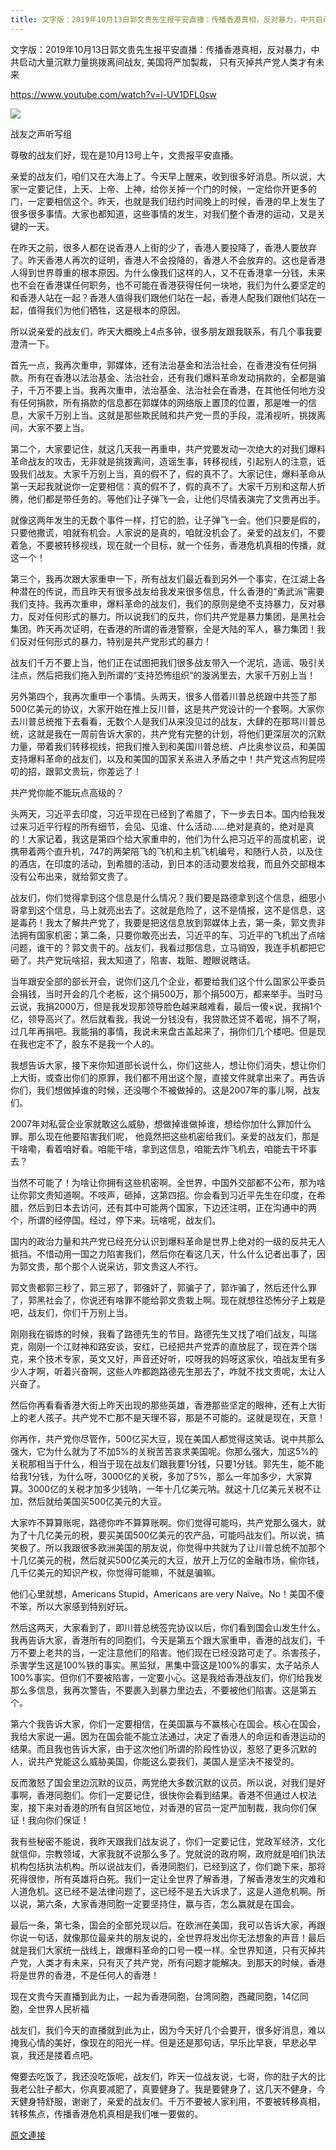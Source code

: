 ```yaml
---
title: 文字版：2019年10月13日郭文贵先生报平安直播：传播香港真相，反对暴力，中共启动大量沉默力量挑拨离间战友, 美国将严加製裁， 只有灭掉共产党人类才有未来 
---
```


文字版：2019年10月13日郭文贵先生报平安直播：传播香港真相，反对暴力，中共启动大量沉默力量挑拨离间战友, 美国将严加製裁， 只有灭掉共产党人类才有未来




https://www.youtube.com/watch?v=l-UV1DFL0sw




[![](https://1.bp.blogspot.com/-NoBDNpKmOlc/XaSlB_2dYVI/AAAAAAAACEo/9asUdVA26dcXH-7FDYa8iTMG6_mOFXcGACLcBGAsYHQ/s400/111.PNG)](https://1.bp.blogspot.com/-NoBDNpKmOlc/XaSlB_2dYVI/AAAAAAAACEo/9asUdVA26dcXH-7FDYa8iTMG6_mOFXcGACLcBGAsYHQ/s1600/111.PNG)



 战友之声听写组


尊敬的战友们好，现在是10月13号上午，文贵报平安直播。

亲爱的战友们，咱们又在大海上了。今天早上醒来，收到很多好消息。所以说，大家一定要记住，上天、上帝、上神，给你关掉一个门的时候，一定给你开更多的门，一定要相信这个。昨天，也就是我们纽约时间晚上的时候，香港的早上发生了很多很多事情。大家也都知道，这些事情的发生，对我们整个香港的运动，又是关键的一天。

在昨天之前，很多人都在说香港人上街的少了，香港人要投降了，香港人要放弃了。昨天香港人再次的证明，香港人不会投降的，香港人不会放弃的。这也是香港人得到世界尊重的根本原因。为什么像我们这样的人，又不在香港拿一分钱，未来也不会在香港谋任何职务，也不可能在香港获得任何一块地，我们为什么要坚定的和香港人站在一起？香港人值得我们跟他们站在一起，香港人配我们跟他们站在一起，值得我们为他们牺牲，这是根本的原因。

所以说亲爱的战友们，昨天大概晚上4点多钟，很多朋友跟我联系，有几个事我要澄清一下。

首先一点，我再次重申，郭媒体，还有法治基金和法治社会，在香港没有任何捐款。所有在香港以法治基金、法治社会，还有我们爆料革命发动捐款的，全都是骗子，千万不要上当。我再次重申，法治基金、法治社会在香港，在其他任何地方没有任何捐款，所有捐款的信息都在郭媒体的网络版上置顶的位置，那是唯一的信息，大家千万别上当。这就是那些欺民贼和共产党一贯的手段，混淆视听，挑拨离间，大家不要上当。

第二个，大家要记住，就这几天我一再重申，共产党要发动一次绝大的对我们爆料革命战友的攻击，无非就是挑拨离间，造谣生事，转移视线，引起别人的注意，诋毁我们战友。大家千万别上当，真的假不了，假的真不了。大家记住，爆料革命从第一天起我就说你一定要相信：真的假不了，假的真不了。大家千万别和这帮人折腾，他们都是带任务的。等他们让子弹飞一会，让他们尽情表演完了文贵再出手。

就像这两年发生的无数个事件一样，打它的脸，让子弹飞一会。他们只要是假的，只要他撒谎，咱就有机会。人家说的是真的，咱就没机会了。亲爱的战友们，不要着急，不要被转移视线，现在就一个目标，就一个任务，香港危机真相的传播，就这一个！

第三个，我再次跟大家重申一下，所有战友们最近看到另外一个事实，在江湖上各种潜在的传说，而且昨天有很多战友给我发来很多信息，什么香港的“勇武派”需要我们支持。我再次重申，爆料革命的战友们，我们的原则是绝不支持暴力，反对暴力，反对任何形式的暴力。所以说我们的反共，你们共产党是暴力集团，是黑社会集团。昨天再次证明，在香港的所谓的香港警察，全是大陆的军人，暴力集团！我们反对任何形式的暴力，特别是共产党形式的暴力！

战友们千万不要上当，他们正在试图把我们很多战友带入一个泥坑，造谣、吸引关注点，然后把我们拖入到所谓的“支持恐怖组织”的漩涡里去，大家千万别上当！

另外第四个，我再次重申一个事情。头两天，很多人借着川普总统跟中共签了那500亿美元的协议，大家开始在推上反川普，这是共产党设计的一个套啊。大家你去川普总统推下去看看，无数个人是我们从来没见过的战友，大肆的在那骂川普总统，这就是我在一周前告诉大家的，共产党有完整的计划，将他们更深层次的沉默力量，带着我们转移视线，把我们推入到和美国川普总统、卢比奥参议员，和美国支持爆料革命的战友们，以及和美国的国家关系进入矛盾之中！共产党这点狗屁唠叨的招，跟郭文贵玩，你差远了！

共产党你能不能玩点高级的？

头两天，习近平去印度，习近平现在已经到了希腊了，下一步去日本。国内给我发过来习近平行程的所有细节，会见、见谁、什么活动……绝对是真的，绝对是真的！大家记着，我这是第四个给大家重申的，他们为什么把习近平的高度机密，说携带着两个直升机，747的两架陪飞的飞机和主机飞机编号，和随行人员，以及住的酒店，在印度的活动，到希腊的活动，到日本的活动要发给我，而且外交部根本没有公布出来，就给郭文贵了。

战友们，你们觉得拿到这个信息是什么情况？我们要是路德拿到这个信息，细思小哥拿到这个信息，马上就亮出去了。这就是危险了，这不是情报，这不是信息，这是毒药！我太了解共产党了，我要是把这信息放到郭媒体上去，第一条，郭文贵非法拥有国家机密；第二条，只要你敢亮出去，习近平的车、习近平的飞机出了点啥问题，谁干的？郭文贵干的。战友们，我看过那信息，立马销毁，我连手机都把它砸了。共产党玩啥招，我太知道了，陷害、栽赃、瞪眼说瞎话。

当年跟安全部的部长开会，说你们这几个企业，都要给我们这个什么国家公平委员会捐钱，当时开会的几个老板，这个捐500万，那个捐500万，都来举手。当时马云说，我捐2000万，但是我发现那领导脸色越来越难看，最后一傻×说，我捐1个亿，领导高兴了。然后就看我，我说一分钱没有，我贷款还贷不着呢，捐不了啊，过几年再捐吧。我能捐的事情，我说未来盘古盖起来了，捐你们几个楼吧。但是现在我也定不了，股东不是我一个人的。

我想告诉大家，接下来你知道部长说什么，你们这些人，想让你们消失，想让你们上大街，或查出你们的原罪，我们都不用出这个屋，直接文件就拿出来了。再告诉你们，我们想做掉谁的时候，还没哪个不被做掉的。这是2007年的事儿啊，战友们。

2007年对私营企业家就敢这么威胁，想做掉谁做掉谁，想给你加什么罪加什么罪。那么现在他要陷害我们呢， 他竟然把这些机密给我们。亲爱的战友们，那是干啥嘞，看着咱好看。咱能干啥，拿到这信息，咱能去炸飞机去，咱能去干坏事去？

当然不可能了！为啥让你拥有这些机密啊。全世界，中国外交部都不公布，那为啥让你郭文贵知道啊。不吱声，砸掉，这第四招。你会看到习近平先生在印度，在希腊，然后到日本去访问，还有其中可能两个国家，下边还注明，正在沟通中的两个，所谓的经停国。经过，停下来。玩啥呢，战友们。

国内的政治力量和共产党已经充分认识到爆料革命是世界上绝对的一级的反共无人抵挡。不惜动用一国之力陷害我们，然后你在看这几天，什么什么记者出事了，因为郭文贵，那个那个人说采访，郭文贵这人不行。

郭文贵都郭三秒了，郭三邪了，郭强奸了，郭骗子了，郭诈骗了，然后还什么罪了，郭黑社会了，你说还有啥罪不能给郭文贵栽上啊。现在就想往恐怖分子上栽是吧，战友们，你们千万别上当。

刚刚我在锻炼的时候，我看了路德先生的节目。路德先生又找了咱们战友，叫瑞克，刚刚一个江财神和路安谈，安红，已经把共产党弄的直放屁了，现在弄个瑞克，来个技术专家，英文又好，声音还好听，哎呀我的妈呀这家伙，咱战友里有多少人才啊，听着兴奋啊，这些人咋都跑路德先生那去了，咋就不找文贵呢，太让人兴奋了。

然后你再看看香港大街上昨天出现的那些英雄，香港那些坚定的眼神，还有上大街上的老人孩子。共产党不亡那不是天理不容，那是不可能的。这就是现在，天意！

你再作，共产党你尽管作，500亿买大豆，现在美国人都觉得这笑话。说中共那么强大，它为什么就为了不加5%的关税苦苦哀求美国呢。你那么强大，加这5%的关税那相当于什么，相当于现在战友们跟我要1分钱，只要1分钱。郭先生，能不能给我1分钱，为什么呀，3000亿的关税，多加了5%，那么一年加多少，大家算算。3000亿的关税才加多少钱呐，一年十几亿美元呐。就这十几亿美元关税不让加，然后就给美国买500亿美元的大豆。

大家咋不算算账呢，路德你咋不算算账啊。你们觉得可能吗，共产党那么强大，就为了十几亿美元的税，要买美国500亿美元的农产品，可能吗战友们。所以说，搞笑极了。所以我跟很多欧洲美国的朋友说，你觉得中共就为了让川普总统不加那个十几亿美元的税，然后就买500亿美元的大豆，放开上万亿的金融市场，偷你钱，几千亿美元的知识产权，你觉得可能嘛，不就是骗嘛。

他们心里就想，Americans Stupid，Americans are very Naïve。No！美国不傻不笨，所以大家感到特别好玩。

然后这两天，大家看到了，即川普总统签完协议以后，你们看到国会山发生什么。我再告诉大家，香港所有的同胞们，今天是第五个跟大家重申，香港的战友们，千万不要上老共的当，一定注意他们的陷害。他们现在已经没路可走了。杀害孩子，杀害学生这是100%铁的事实。黑监狱，黑集中营这是100%的事实，太子站杀人100%事实。但你们不要被陷害，一定要小心。这是我给香港战友们，你们给我发那么多信息，我再次警告，不要裹入到暴力里边去，不要被他们陷害。这是第五个。

第六个我告诉大家，你们一定要相信，在美国赢与不赢核心在国会。核心在国会，我给大家说一遍。因为在国会能不能立法通过，决定了香港人的命运和香港运动的结果。而且我也告诉大家，由于这次他们所谓的阶段性协议，惹怒了更多沉默的人，说共产党能这么威胁美国，你能这么耍我们，美国人是坚决不接受的。

反而激怒了国会里边沉默的议员，两党绝大多数沉默的议员。所以说，对我们是好事啊，香港同胞们。你们一定要记住，很快你会看到结果。香港不但通过人权法案，接下来对香港的所有自贸区地位，对香港的官员一定严加制裁，我向你们保证！我向你们保证！

我有些秘密不能说，我昨天跟我们战友说了，你们一定要记住，党政军经济，文化就信仰，宗教领域，大家我就不说那么多了。党就说的政府啊，政府就是咱们执法机构包括执法机构。所以说战友们，香港同胞们，已经到这了，你们跪下来，那将死得很惨，所有英雄将白死。我们一定让全世界了解香港，了解香港发生的灾难和人道危机。这已经不是法律问题了，这已经不是五大诉求了，这是人道危机啊。所以说，第六条，大家香港同胞一定要坚持住，赢与否，怎么赢就是在国会。

最后一条，第七条，国会的全部兑现以后。在欧洲在美国，我可以告诉大家，再跟你说一句话，就像那位最亲共的朋友说的，全世界将发出你无法想象的声音！最后就是我们大家统一战线上，跟爆料革命的口号一模一样。全世界知道，只有灭掉共产党，人类才有未来，只有灭了共产党，所有问题才能解决。到那天的时候，香港将是世界的香港，不是任何人的香港！

现在文贵今天直播到此为止，一起为香港同胞，台湾同胞，西藏同胞，14亿同胞，全世界人民祈福

战友们，我们今天的直播就到此为止，因为今天好几个会要开，很多好消息，难以掩我心情的美好，像现在的阳光一样。但是还是那句话，早乐比早衰，早悲必早哀，我还是搂着点吧。

俺要去吃饭了，我还没吃饭呢，战友们，昨天一位战友说，七哥，你的肚子大的比我老公肚子都大，你真要减肥了，真要健身了。我是要健身了，这几天不健身，今天健身特舒服，谢谢了，亲爱的战友们。千万不要被人家利用，不要被转移真相，转移焦点，传播香港危机真相是我们唯一要做的。

[原文連接](http://littleantvoice.blogspot.com/2019/10/20191013.html)